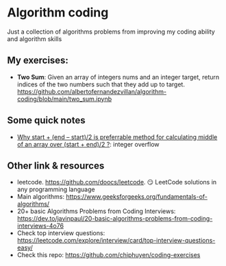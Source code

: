 # Algorithm coding
Just a collection of algorithms problems from improving my coding ability and algorithm skills

## My exercises:

* **Two Sum**: Given an array of integers nums and an integer target, return indices of the two numbers such that they add up to target. https://github.com/albertofernandezvillan/algorithm-coding/blob/main/two_sum.ipynb

## Some quick notes
* [Why start + (end – start)/2 is preferrable method for calculating middle of an array over (start + end)/2 ?](https://www.geeksforgeeks.org/start-end-start2-preferrable-method-calculating-middle-array-start-end2/): integer overflow

## Other link & resources
* leetcode. https://github.com/doocs/leetcode. 😏 LeetCode solutions in any programming language
* Main algorithms: https://www.geeksforgeeks.org/fundamentals-of-algorithms/
* 20+ basic Algorithms Problems from Coding Interviews: https://dev.to/javinpaul/20-basic-algorithms-problems-from-coding-interviews-4o76
* Check top interview questions: https://leetcode.com/explore/interview/card/top-interview-questions-easy/
* Check this repo: https://github.com/chiphuyen/coding-exercises
